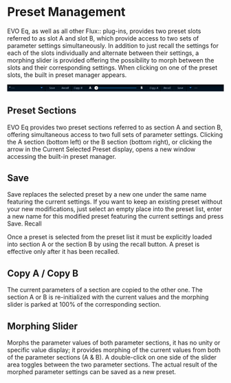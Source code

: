 # Preset Management

EVO Eq, as well as all other Flux:: plug-ins, provides two preset slots referred to as slot A and slot B,
which provide access to two sets of parameter settings simultaneously. In addition to just recall the settings for
each of the slots individually and alternate between their settings, a morphing slider is provided offering the
possibility to morph between the slots and their corresponding settings. When clicking on one of the preset
slots, the built in preset manager appears.

![](include/ManualEvoChannel-013.png)

## Preset Sections

EVO Eq provides two preset sections referred to as section A and section B, offering simultaneous access
to two full sets of parameter settings. Clicking the A section (bottom left) or the B section (bottom right), or
clicking the arrow in the Current Selected Preset display, opens a new window accessing the built-in preset
manager.

## Save

Save replaces the selected preset by a new one under the same name featuring the current settings. If you
want to keep an existing preset without your new modifications, just select an empty place into the preset list,
enter a new name for this modified preset featuring the current settings and press Save. Recall

Once a preset is selected from the preset list it must be explicitly loaded into section A or the section B by using
the recall button. A preset is effective only after it has been recalled.


## Copy A / Copy B

The current parameters of a section are copied to the other one. The section A or B is re-initialized with the
current values and the morphing slider is parked at 100% of the corresponding section.

## Morphing Slider

Morphs the parameter values of both parameter sections, it has no unity or specific value display; it provides
morphing of the current values from both of the parameter sections (A & B). A double-click on one side of the
slider area toggles between the two parameter sections. The actual result of the morphed parameter settings
can be saved as a new preset.

